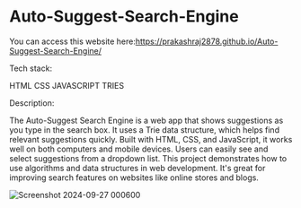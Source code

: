 
# Auto-Suggest-Search-Engine
You can access this website here:https://prakashraj2878.github.io/Auto-Suggest-Search-Engine/

Tech stack:

HTML
CSS
JAVASCRIPT
TRIES

 Description:

 The Auto-Suggest Search Engine is a web app that shows suggestions as you type in the search box. It uses a Trie data structure, which helps find relevant suggestions quickly. Built with HTML, CSS, and JavaScript, it works well on both computers and mobile devices. Users can easily see and select suggestions from a dropdown list. This project demonstrates how to use algorithms and data structures in web development. It's great for improving search features on websites like online stores and blogs. 

![Screenshot 2024-09-27 000600](https://github.com/user-attachments/assets/cf9948c9-9ebf-4b41-8f3c-7aa263a49fe8)
